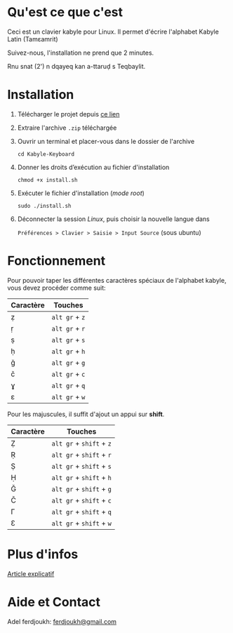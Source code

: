 Qu'est ce que c'est
===================

Ceci est un clavier kabyle pour Linux. Il permet d'écrire l'alphabet Kabyle Latin (Tamεamrit)

Suivez-nous, l'installation ne prend que 2 minutes.

Rnu snat (2') n dqayeq kan a-ttaruḍ s Teqbaylit.

Installation
============

1. Télécharger le projet depuis [ce lien](https://github.com/ferdjoukh/Kabyle-Keyboard)
2. Extraire l'archive `.zip` téléchargée
3. Ouvrir un terminal et placer-vous dans le dossier de l'archive

	`cd Kabyle-Keyboard`

4. Donner les droits d’exécution au fichier d'installation
	
	`chmod +x install.sh`

5. Exécuter le fichier d'installation (*mode root*)

	`sudo ./install.sh`

6. Déconnecter la session *Linux*, puis choisir la nouvelle langue dans

	`Préférences > Clavier > Saisie > Input Source` (sous ubuntu)	 	    

Fonctionnement
==============

Pour pouvoir taper les différentes caractères spéciaux de l'alphabet kabyle, vous devez procéder comme suit:

| Caractère | Touches        |
|-----------| ---------------|
| ẓ         | `alt gr` + `z` |
| ṛ         | `alt gr` + `r` |
| ṣ         | `alt gr` + `s` |
| ḥ         | `alt gr` + `h` |
| ǧ         | `alt gr` + `g` |
| č         | `alt gr` + `c` |
| ɣ         | `alt gr` + `q` |
| ε         | `alt gr` + `w` |

Pour les majuscules, il suffit d'ajout un appui sur **shift**.

| Caractère | Touches                  |
|-----------| -------------------------|
| Ẓ         | `alt gr` + `shift` + `z` |
| Ṛ         | `alt gr` + `shift` + `r` |
| Ṣ         | `alt gr` + `shift` + `s` |
| Ḥ         | `alt gr` + `shift` + `h` |
| Ǧ         | `alt gr` + `shift` + `g` |
| Č         | `alt gr` + `shift` + `c` |
| Γ         | `alt gr` + `shift` + `q` |
| Ɛ         | `alt gr` + `shift` + `w` |


Plus d'infos
===============

[Article explicatif](http://adel-ferdjoukh.ovh/installer-un-clavier-kabyle-pour-linux/)

Aide et Contact
===============

Adel ferdjoukh: ferdjoukh@gmail.com
